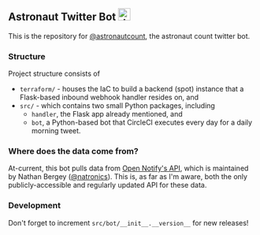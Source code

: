 Astronaut Twitter Bot <img src="img/woman-astronaut-emoji.png" alt="drawing" width="25"/>
---------------------

This is the repository for [@astronautcount](https://twitter.com/astronautcount), the astronaut count twitter bot.

### Structure

Project structure consists of

- `terraform/` - houses the IaC to build a backend (spot) instance that a Flask-based inbound webhook handler resides on, and
- `src/` - which contains two small Python packages, including
  - `handler`, the Flask app already mentioned, and
  - `bot`, a Python-based bot that CircleCI executes every day for a daily morning tweet.

### Where does the data come from?

At-current, this bot pulls data from [Open Notify's API](http://open-notify.org/Open-Notify-API/People-In-Space/), which is maintained by Nathan Bergey ([@natronics](https://twitter.com/natronics)). This is, as far as I'm aware, both the only publicly-accessible and regularly updated API for these data.

### Development

Don't forget to increment `src/bot/__init__.__version__` for new releases!
